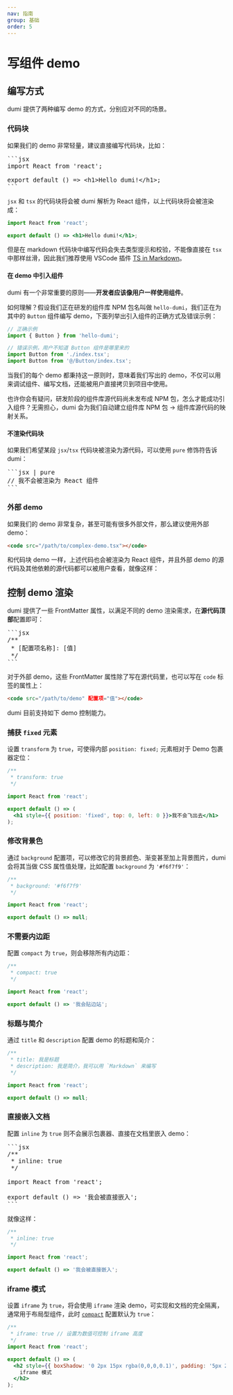 ```yaml
---
nav: 指南
group: 基础
order: 5
---
```


# 写组件 demo

## 编写方式

dumi 提供了两种编写 demo 的方式，分别应对不同的场景。

### 代码块

如果我们的 demo 非常轻量，建议直接编写代码块，比如：

<pre lang="markdown">
```jsx
import React from 'react';

export default () => &lt;h1&gt;Hello dumi!&lt;/h1&gt;;
```
</pre>

`jsx` 和 `tsx` 的代码块将会被 dumi 解析为 React 组件，以上代码块将会被渲染成：

```jsx
import React from 'react';

export default () => <h1>Hello dumi!</h1>;
```

但是在 markdown 代码块中编写代码会失去类型提示和校验，不能像直接在 `tsx` 中那样丝滑，因此我们推荐使用 VSCode 插件 [TS in Markdown](https://github.com/Dali-Team/vscode-ts-in-markdown)。

#### 在 demo 中引入组件

dumi 有一个非常重要的原则——**开发者应该像用户一样使用组件**。

如何理解？假设我们正在研发的组件库 NPM 包名叫做 `hello-dumi`，我们正在为其中的 `Button` 组件编写 demo，下面列举出引入组件的正确方式及错误示例：

```jsx | pure
// 正确示例
import { Button } from 'hello-dumi';

// 错误示例，用户不知道 Button 组件是哪里来的
import Button from './index.tsx';
import Button from '@/Button/index.tsx';
```

当我们的每个 demo 都秉持这一原则时，意味着我们写出的 demo，不仅可以用来调试组件、编写文档，还能被用户直接拷贝到项目中使用。

也许你会有疑问，研发阶段的组件库源代码尚未发布成 NPM 包，怎么才能成功引入组件？无需担心，dumi 会为我们自动建立组件库 NPM 包 -> 组件库源代码的映射关系。

#### 不渲染代码块

如果我们希望某段 `jsx`/`tsx` 代码块被渲染为源代码，可以使用 `pure` 修饰符告诉 dumi：

<pre lang="markdown">
```jsx | pure
// 我不会被渲染为 React 组件
```
</pre>

### 外部 demo

如果我们的 demo 非常复杂，甚至可能有很多外部文件，那么建议使用外部 demo：

```markdown
<code src="/path/to/complex-demo.tsx"></code>
```

和代码块 demo 一样，上述代码也会被渲染为 React 组件，并且外部 demo 的源代码及其他依赖的源代码都可以被用户查看，就像这样：

<code src="./demos/cols.tsx"></code>

## 控制 demo 渲染

dumi 提供了一些 FrontMatter 属性，以满足不同的 demo 渲染需求，在**源代码顶部**配置即可：

<pre lang="markdown">
```jsx
/**
 * [配置项名称]: [值]
 */
```
</pre>

对于外部 demo，这些 FrontMatter 属性除了写在源代码里，也可以写在 `code` 标签的属性上：

```html
<code src="/path/to/demo" 配置项="值"></code>
```

dumi 目前支持如下 demo 控制能力。

### 捕获 `fixed` 元素

设置 `transform` 为 `true`，可使得内部 `position: fixed;` 元素相对于 Demo 包裹器定位：

```jsx
/**
 * transform: true
 */

import React from 'react';

export default () => (
  <h1 style={{ position: 'fixed', top: 0, left: 0 }}>我不会飞出去</h1>
);
```

### 修改背景色

通过 `background` 配置项，可以修改它的背景颜色、渐变甚至加上背景图片，dumi 会将其当做 CSS 属性值处理，比如配置 `background` 为 `'#f6f7f9'`：

```jsx
/**
 * background: '#f6f7f9'
 */

import React from 'react';

export default () => null;
```

### 不需要内边距

配置 `compact` 为 `true`，则会移除所有内边距：

```jsx
/**
 * compact: true
 */

import React from 'react';

export default () => '我会贴边站';
```

### 标题与简介

通过 `title` 和 `description` 配置 demo 的标题和简介：

```jsx
/**
 * title: 我是标题
 * description: 我是简介，我可以用 `Markdown` 来编写
 */

import React from 'react';

export default () => null;
```

### 直接嵌入文档

配置 `inline` 为 `true` 则不会展示包裹器、直接在文档里嵌入 demo：

<pre lang="markdown">
```jsx
/**
 * inline: true
 */

import React from 'react';

export default () => '我会被直接嵌入';
```
</pre>

就像这样：

```jsx
/**
 * inline: true
 */

import React from 'react';

export default () => '我会被直接嵌入';
```

<!-- ### 调试型 demo

设置 `debug` 为 true，则该 demo 仅在开发环境下展示、且会有一个特殊标记：

```jsx
/**
 * inline: true
 */
import React from 'react';
import Previewer from 'dumi/theme/builtins/Previewer';

export default () => (
  <Previewer
    asset={{
      dependencies: {
        'index.tsx': {
          type: 'FILE',
          value:
            "/**\n * debug: true\n */\n\nimport React from 'react';\n\nexport default () => '我仅在开发环境下展示';",
        },
      },
    }}
    debug
  >
    我仅在开发环境下展示
  </Previewer>
);
``` -->

### iframe 模式

设置 `iframe` 为 `true`，将会使用 `iframe` 渲染 demo，可实现和文档的完全隔离，通常用于布局型组件，此时 [`compact`](/config/demo#compact) 配置默认为 `true`：

```jsx
/**
 * iframe: true // 设置为数值可控制 iframe 高度
 */
import React from 'react';

export default () => (
  <h2 style={{ boxShadow: '0 2px 15px rgba(0,0,0,0.1)', padding: '5px 20px' }}>
    iframe 模式
  </h2>
);
```
